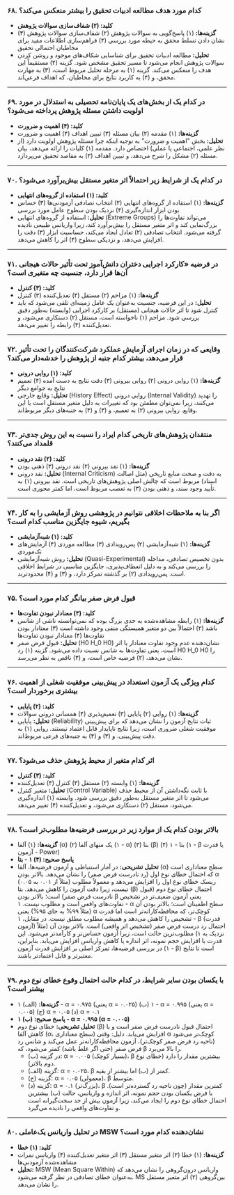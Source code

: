 
### ۶۸. کدام مورد هدف مطالعه ادبیات تحقیق را بیشتر منعکس می‌کند؟

- **کلید: (۲) شفاف‌سازی سوالات پژوهش**
- **گزینه‌ها:** (۱) پاسخ‌گویی به سوالات پژوهش (۲) شفاف‌سازی سوالات پژوهش (۳) نشان دادن تسلط محقق به حیطه مورد بررسی (۴) فراهم‌سازی اطلاعات مفید برای مخاطبان احتمالی تحقیق
- **تحلیل:** مطالعه ادبیات تحقیق برای شناسایی شکاف‌های موجود و روشن کردن سوالات پژوهش انجام می‌شود تا مسیر تحقیق مشخص شود. گزینه (۲) مستقیماً این هدف را منعکس می‌کند. گزینه (۱) به مرحله تحلیل مربوط است، (۳) به مهارت محقق، و (۴) به کاربرد نتایج برای مخاطبان، که اهداف فرعی‌اند.

---

### ۶۹. در کدام یک از بخش‌های یک پایان‌نامه تحصیلی به استدلال در مورد اولویت داشتن مسئله پژوهش پرداخته می‌شود؟

- **کلید: (۴) اهمیت و ضرورت**
- **گزینه‌ها:** (۱) مقدمه (۲) بیان مسئله (۳) تبیین اهداف (۴) اهمیت و ضرورت
- **تحلیل:** بخش "اهمیت و ضرورت" به توجیه اینکه چرا مسئله پژوهش اولویت دارد (از نظر علمی، اجتماعی یا عملی) اختصاص دارد. مقدمه (۱) کلیات را ارائه می‌دهد، بیان مسئله (۲) مشکل را شرح می‌دهد، و تبیین اهداف (۳) به مقاصد تحقیق می‌پردازد.

---

### ۷۰. در کدام یک از شرایط زیر احتمالاً اثر متغیر مستقل بیش‌برآورد می‌شود؟

- **کلید: (۱) استفاده از گروه‌های انتهایی**
- **گزینه‌ها:** (۱) استفاده از گروه‌های انتهایی (۲) انتخاب تصادفی آزمودنی‌ها (۳) حساس بودن ابزار اندازه‌گیری (۴) نزدیک بودن سطوح عامل مورد بررسی
- **تحلیل:** استفاده از گروه‌های انتهایی (Extreme Groups) می‌تواند تفاوت‌ها را بزرگ‌نمایی کند و اثر متغیر مستقل را بیش‌برآورد کند، زیرا واریانس طبیعی نادیده گرفته می‌شود. انتخاب تصادفی (۲) تعادل ایجاد می‌کند، حساسیت ابزار (۳) دقت را افزایش می‌دهد، و نزدیکی سطوح (۴) اثر را کاهش می‌دهد.

---

### ۷۱. در فرضیه «کارکرد اجرایی دختران دانش‌آموز تحت تأثیر حالات هیجانی آن‌ها قرار دارد، جنسیت چه متغیری است؟

- **کلید: (۳) کنترل**
- **گزینه‌ها:** (۱) مزاحم (۲) مستقل (۴) تعدیل‌کننده (۳) کنترل
- **تحلیل:** در این فرضیه، جنسیت به‌عنوان یک عامل زمینه‌ای تلقی می‌شود که باید کنترل شود تا اثر حالات هیجانی (مستقل) بر کارکرد اجرایی (وابسته) به‌طور دقیق بررسی شود. مزاحم (۱) ناخواسته است، مستقل (۲) دستکاری می‌شود، و تعدیل‌کننده (۴) رابطه را تغییر می‌دهد.

---

### ۷۲. وقایعی که در زمان اجرای آزمایش عملکرد شرکت‌کنندگان را تحت تأثیر قرار می‌دهد، بیشتر کدام جنبه از پژوهش را خدشه‌دار می‌کند؟

- **کلید: (۱) روایی درونی**
- **گزینه‌ها:** (۱) روایی درونی (۲) روایی بیرونی (۳) دقت نتایج به دست آمده (۴) تعمیم نتایج به جوامع دیگر
- **تحلیل:** وقایع خارجی (History Effect) روایی درونی (Internal Validity) را تهدید می‌کنند، زیرا نمی‌توان مطمئن بود که تغییرات به دلیل متغیر مستقل است یا این وقایع. روایی بیرونی (۲) به تعمیم، و (۳) و (۴) به جنبه‌های دیگر مربوط‌اند.

---

### ۷۳. منتقدان پژوهش‌های تاریخی کدام ایراد را نسبت به این روش جدی‌تر قلمداد می‌کنند؟

- **کلید: (۲) نقد درونی**
- **گزینه‌ها:** (۱) نقد بیرونی (۲) نقد درونی (۳) ذهنی بودن
- **تحلیل:** نقد درونی (Internal Criticism) به دقت و صحت منابع تاریخی (مثل اصالت اسناد) مربوط است که چالش اصلی پژوهش‌های تاریخی است. نقد بیرونی (۱) به تأیید وجود سند، و ذهنی بودن (۳) به تعصب مربوط است، اما کمتر محوری است.

---

### ۷۴. اگر بنا به ملاحظات اخلاقی نتوانیم در پژوهشی روش آزمایشی را به کار بگیریم، شیوه جایگزین مناسب کدام است؟

- **کلید: (۱) شبه‌آزمایشی**
- **گزینه‌ها:** (۱) شبه‌آزمایشی (۲) پس‌رویدادی (۳) مطالعه موردی (۴) آزمایش‌های تک‌موردی
- **تحلیل:** روش شبه‌آزمایشی (Quasi-Experimental) بدون تخصیص تصادفی، مداخله را بررسی می‌کند و به دلیل انعطاف‌پذیری، جایگزین مناسبی در شرایط اخلاقی است. پس‌رویدادی (۲) بر گذشته تمرکز دارد، و (۳) و (۴) محدودترند.

---

### ۷۵. قبول فرض صفر بیانگر کدام مورد است؟

- **کلید: (۴) معنادار نبودن تفاوت‌ها**
- **گزینه‌ها:** (۱) رابطه مشاهده‌شده به حدی بزرگ بوده که نمی‌توانسته ناشی از شانس باشد (۲) احتمالاً بین دو متغیر همبستگی منفی وجود داشته است (۳) معتادار بودن تفاوت‌ها (۴) معنادار نبودن تفاوت‌ها
- **تحلیل:** قبول فرض صفر (H0 H_0 H0​) نشان‌دهنده عدم وجود تفاوت معنادار یا اثر است، یعنی تفاوت‌ها به شانس نسبت داده می‌شود. گزینه (۱) رد H0 H_0 H0​ را نشان می‌دهد، (۲) فرضیه خاص است، و (۳) ناقص به نظر می‌رسد.

---

### ۷۶. کدام ویژگی یک آزمون استعداد در پیش‌بینی موفقیت شغلی از اهمیت بیشتری برخوردار است؟

- **کلید: (۲) پایایی**
- **گزینه‌ها:** (۱) روایی (۲) پایایی (۳) تعمیم‌پذیری (۴) همسانی درونی سوالات
- **تحلیل:** پایایی (Reliability) ثبات نتایج آزمون را نشان می‌دهد که برای پیش‌بینی موفقیت شغلی ضروری است، زیرا نتایج ناپایدار قابل اعتماد نیستند. روایی (۱) به دقت پیش‌بینی، و (۳) و (۴) به جنبه‌های فرعی مربوط‌اند.

---

### ۷۷. اثر کدام متغیر از محیط پژوهش حذف می‌شود؟

- **کلید: (۳) کنترل**
- **گزینه‌ها:** (۱) وابسته (۲) مستقل (۳) کنترل (۴) تعدیل‌کننده
- **تحلیل:** متغیر کنترل (Control Variable) با ثابت نگه‌داشتن آن از محیط حذف می‌شود تا اثر متغیر مستقل به‌طور دقیق بررسی شود. وابسته (۱) اندازه‌گیری می‌شود، مستقل (۲) دستکاری می‌شود، و تعدیل‌کننده (۴) تغییر می‌دهد.

---

### ۷۸. بالاتر بودن کدام یک از موارد زیر در بررسی فرضیه‌ها مطلوب‌تر است؟

- **گزینه‌ها:** (۱) آلفا (α) (۲) یک منهای آلفا (۱ - α) (۳) بتا (β) (۴) ۱ - بتا (۱ - β یا قدرت آزمون - Power)
- **پاسخ صحیح: (۴) ۱ - بتا**
- **تحلیل تشریحی:** در آمار استنباطی و آزمون فرضیه‌ها، آلفا (α) سطح معناداری است که احتمال خطای نوع اول (رد نادرست فرض صفر) را نشان می‌دهد. بالاتر بودن α (مثلاً از ۰.۰۱ به ۰.۰۵) ریسک خطای نوع اول را افزایش می‌دهد و معمولاً مطلوب نیست، زیرا دقت آزمون را کاهش می‌دهد. بتا (β) احتمال خطای نوع دوم (قبول نادرست فرض صفر) است؛ بالاتر بودن β یعنی آزمون ضعیف‌تر در تشخیص تفاوت‌های واقعی است و مطلوب نیست. ۱ - α سطح اطمینان است؛ بالاتر بودن آن (مثلاً ۹۹% به جای ۹۵%) یعنی α کوچک‌تر، که محافظه‌کارانه‌تر است اما قدرت تشخیص را کاهش می‌دهد و همیشه مطلوب مطلق نیست. در مقابل، ۱ - β (قدرت آزمون) احتمال رد درست فرض صفر (تشخیص اثر واقعی) است. بالاتر بودن آن (مثلاً نزدیک به ۱) مطلوب‌ترین حالت است، زیرا آزمون حساس‌تر و کارآمدتر می‌شود. این قدرت با افزایش حجم نمونه، اثر اندازه یا کاهش واریانس افزایش می‌یابد. بنابراین، در بررسی فرضیه‌ها، تمرکز اصلی بر افزایش قدرت آزمون (۱ - β) است تا نتایج معتبرتر و قابل اعتمادتر باشند.

---

### ۷۹. با یکسان بودن سایر شرایط، در کدام حالت احتمال وقوع خطای نوع دوم بیشتر است؟

- **گزینه‌ها:** (الف) ۱ - α = ۰.۹۷۵ (یعنی α = ۰.۰۲۵) (ب) ۱ - α = ۰.۹۹۵ (یعنی α = ۰.۰۰۵) (ج) α = ۰.۰۵ (د) α = ۰.۱
- **پاسخ صحیح: (ب) ۱ - α = ۰.۹۹۵ (α = ۰.۰۰۵)**
- **تحلیل تشریحی:** خطای نوع دوم (β) احتمال قبول نادرست فرض صفر است و با کاهش آلفا (α، سطح معناداری) افزایش می‌یابد. دلیل: وقتی α کوچک‌تر می‌شود (ناحیه رد فرض صفر کوچک‌تر)، آزمون محافظه‌کارانه‌تر عمل می‌کند و شانس رد فرض صفر (حتی اگر غلط باشد) کمتر می‌شود، که β را بالا می‌برد.
    - در گزینه (ب): α = ۰.۰۰۵ (بسیار کوچک)، β بیشترین مقدار را دارد (خطای نوع دوم بالاتر).
    - گزینه (الف): α = ۰.۰۲۵، β کمتر از (ب) اما بیشتر از بقیه.
    - گزینه (ج): α = ۰.۰۵ (معمولی)، β متوسط.
    - گزینه (د): α = ۰.۱ (بزرگ‌تر)، β کمترین مقدار (چون ناحیه رد گسترده‌تر است). با فرض یکسان بودن حجم نمونه، اثر اندازه و واریانس، حالت (ب) بیشترین احتمال خطای نوع دوم را ایجاد می‌کند، زیرا آزمون بیش از حد سخت‌گیرانه است و تفاوت‌های واقعی را نادیده می‌گیرد.
---

### ۸۰. در تحلیل واریانس یک‌عاملی MSW نشان‌دهنده کدام مورد است؟

- **کلید: (۱) خطا**
- **گزینه‌ها:** (۱) خطا (۲) اثر متغیر مستقل (۳) اثر متغیر تعدیل‌کننده (۴) واریانس نمرات مشاهده‌شده آزمودنی‌ها
- **تحلیل:** MSW (Mean Square Within) واریانس درون‌گروهی را نشان می‌دهد که به‌عنوان خطای تصادفی در نظر گرفته می‌شود. MS بین‌گروهی (۲) اثر متغیر مستقل را نشان می‌دهد.